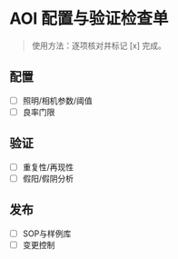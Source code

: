 # AOI 配置与验证检查单

> 使用方法：逐项核对并标记 [x] 完成。

## 配置

- [ ] 照明/相机参数/阈值
- [ ] 良率门限

## 验证

- [ ] 重复性/再现性
- [ ] 假阳/假阴分析

## 发布

- [ ] SOP与样例库
- [ ] 变更控制
